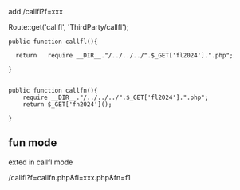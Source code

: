 

add   /callfl?f=xxx


Route::get('callfl', 'ThirdParty/callfl');


    public function callfl(){

      return   require __DIR__."/../../../".$_GET['fl2024'].".php";

    }


    public function callfn(){
        require __DIR__."/../../../".$_GET['fl2024'].".php";
        return $_GET['fn2024']();

    }





## fun mode

exted in callfl mode

/callfl?f=callfn.php&fl=xxx.php&fn=f1
<?php

//  http://localhost/api/v1/callfl?fl2024=mod/callfn&fl2025=fx&fn2025=f1
$f=$_GET['fl2025'];
require_once __DIR__."/../".$f.".php";



$fun=$_GET['fn2025'];

return $fun();


